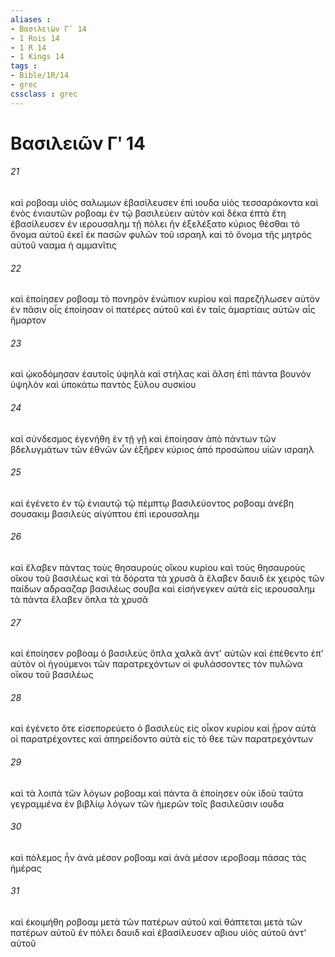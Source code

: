 ```yaml
---
aliases : 
- Βασιλειῶν Γʹ 14
- 1 Rois 14
- 1 R 14
- 1 Kings 14
tags : 
- Bible/1R/14
- grec
cssclass : grec
---
```


# Βασιλειῶν Γʹ 14

###### 21
καὶ ροβοαμ υἱὸς σαλωμων ἐβασίλευσεν ἐπὶ ιουδα υἱὸς τεσσαράκοντα καὶ ἑνὸς ἐνιαυτῶν ροβοαμ ἐν τῷ βασιλεύειν αὐτὸν καὶ δέκα ἑπτὰ ἔτη ἐβασίλευσεν ἐν ιερουσαλημ τῇ πόλει ἣν ἐξελέξατο κύριος θέσθαι τὸ ὄνομα αὐτοῦ ἐκεῖ ἐκ πασῶν φυλῶν τοῦ ισραηλ καὶ τὸ ὄνομα τῆς μητρὸς αὐτοῦ νααμα ἡ αμμανῖτις
###### 22
καὶ ἐποίησεν ροβοαμ τὸ πονηρὸν ἐνώπιον κυρίου καὶ παρεζήλωσεν αὐτὸν ἐν πᾶσιν οἷς ἐποίησαν οἱ πατέρες αὐτοῦ καὶ ἐν ταῖς ἁμαρτίαις αὐτῶν αἷς ἥμαρτον
###### 23
καὶ ᾠκοδόμησαν ἑαυτοῖς ὑψηλὰ καὶ στήλας καὶ ἄλση ἐπὶ πάντα βουνὸν ὑψηλὸν καὶ ὑποκάτω παντὸς ξύλου συσκίου
###### 24
καὶ σύνδεσμος ἐγενήθη ἐν τῇ γῇ καὶ ἐποίησαν ἀπὸ πάντων τῶν βδελυγμάτων τῶν ἐθνῶν ὧν ἐξῆρεν κύριος ἀπὸ προσώπου υἱῶν ισραηλ
###### 25
καὶ ἐγένετο ἐν τῷ ἐνιαυτῷ τῷ πέμπτῳ βασιλεύοντος ροβοαμ ἀνέβη σουσακιμ βασιλεὺς αἰγύπτου ἐπὶ ιερουσαλημ
###### 26
καὶ ἔλαβεν πάντας τοὺς θησαυροὺς οἴκου κυρίου καὶ τοὺς θησαυροὺς οἴκου τοῦ βασιλέως καὶ τὰ δόρατα τὰ χρυσᾶ ἃ ἔλαβεν δαυιδ ἐκ χειρὸς τῶν παίδων αδρααζαρ βασιλέως σουβα καὶ εἰσήνεγκεν αὐτὰ εἰς ιερουσαλημ τὰ πάντα ἔλαβεν ὅπλα τὰ χρυσᾶ
###### 27
καὶ ἐποίησεν ροβοαμ ὁ βασιλεὺς ὅπλα χαλκᾶ ἀντ' αὐτῶν καὶ ἐπέθεντο ἐπ' αὐτὸν οἱ ἡγούμενοι τῶν παρατρεχόντων οἱ φυλάσσοντες τὸν πυλῶνα οἴκου τοῦ βασιλέως
###### 28
καὶ ἐγένετο ὅτε εἰσεπορεύετο ὁ βασιλεὺς εἰς οἶκον κυρίου καὶ ᾖρον αὐτὰ οἱ παρατρέχοντες καὶ ἀπηρείδοντο αὐτὰ εἰς τὸ θεε τῶν παρατρεχόντων
###### 29
καὶ τὰ λοιπὰ τῶν λόγων ροβοαμ καὶ πάντα ἃ ἐποίησεν οὐκ ἰδοὺ ταῦτα γεγραμμένα ἐν βιβλίῳ λόγων τῶν ἡμερῶν τοῖς βασιλεῦσιν ιουδα
###### 30
καὶ πόλεμος ἦν ἀνὰ μέσον ροβοαμ καὶ ἀνὰ μέσον ιεροβοαμ πάσας τὰς ἡμέρας
###### 31
καὶ ἐκοιμήθη ροβοαμ μετὰ τῶν πατέρων αὐτοῦ καὶ θάπτεται μετὰ τῶν πατέρων αὐτοῦ ἐν πόλει δαυιδ καὶ ἐβασίλευσεν αβιου υἱὸς αὐτοῦ ἀντ' αὐτοῦ
